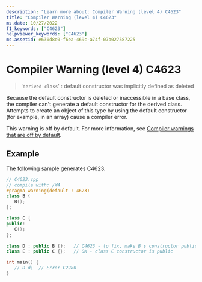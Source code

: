 ```yaml
---
description: "Learn more about: Compiler Warning (level 4) C4623"
title: "Compiler Warning (level 4) C4623"
ms.date: 10/27/2022
f1_keywords: ["C4623"]
helpviewer_keywords: ["C4623"]
ms.assetid: e630d8d0-f6ea-469c-a74f-07b027587225
---
```

# Compiler Warning (level 4) C4623

> '`derived class`' : default constructor was implicitly defined as deleted

Because the default constructor is deleted or inaccessible in a base class, the compiler can't generate a default constructor for the derived class. Attempts to create an object of this type by using the default constructor (for example, in an array) cause a compiler error.

This warning is off by default. For more information, see [Compiler warnings that are off by default](../../preprocessor/compiler-warnings-that-are-off-by-default.md).

## Example

The following sample generates C4623.

```cpp
// C4623.cpp
// compile with: /W4
#pragma warning(default : 4623)
class B {
   B();
};

class C {
public:
   C();
};

class D : public B {};   // C4623 - to fix, make B's constructor public
class E : public C {};   // OK - class C constructor is public

int main() {
   // D d;  // Error C2280
}
```
